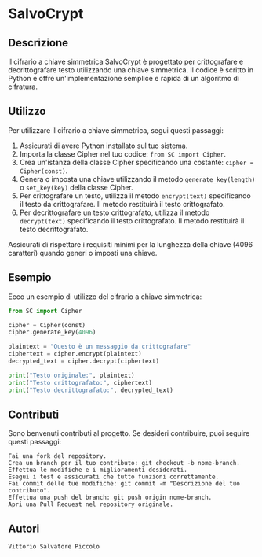 # SalvoCrypt

## Descrizione

Il cifrario a chiave simmetrica SalvoCrypt è progettato per crittografare e decrittografare testo utilizzando una chiave simmetrica. Il codice è scritto in Python e offre un'implementazione semplice e rapida di un algoritmo di cifratura.

## Utilizzo

Per utilizzare il cifrario a chiave simmetrica, segui questi passaggi:

1. Assicurati di avere Python installato sul tuo sistema.
2. Importa la classe Cipher nel tuo codice: `from SC import Cipher`.
3. Crea un'istanza della classe Cipher specificando una costante: `cipher = Cipher(const)`.
4. Genera o imposta una chiave utilizzando il metodo `generate_key(length)` o `set_key(key)` della classe Cipher.
5. Per crittografare un testo, utilizza il metodo `encrypt(text)` specificando il testo da crittografare. Il metodo restituirà il testo crittografato.
6. Per decrittografare un testo crittografato, utilizza il metodo `decrypt(text)` specificando il testo crittografato. Il metodo restituirà il testo decrittografato.

Assicurati di rispettare i requisiti minimi per la lunghezza della chiave (4096 caratteri) quando generi o imposti una chiave.

## Esempio

Ecco un esempio di utilizzo del cifrario a chiave simmetrica:

```python
from SC import Cipher

cipher = Cipher(const)
cipher.generate_key(4096)

plaintext = "Questo è un messaggio da crittografare"
ciphertext = cipher.encrypt(plaintext)
decrypted_text = cipher.decrypt(ciphertext)

print("Testo originale:", plaintext)
print("Testo crittografato:", ciphertext)
print("Testo decrittografato:", decrypted_text)
```

## Contributi

Sono benvenuti contributi al progetto. Se desideri contribuire, puoi seguire questi passaggi:

    Fai una fork del repository.
    Crea un branch per il tuo contributo: git checkout -b nome-branch.
    Effettua le modifiche e i miglioramenti desiderati.
    Esegui i test e assicurati che tutto funzioni correttamente.
    Fai commit delle tue modifiche: git commit -m "Descrizione del tuo contributo".
    Effettua una push del branch: git push origin nome-branch.
    Apri una Pull Request nel repository originale.

## Autori

    Vittorio Salvatore Piccolo
